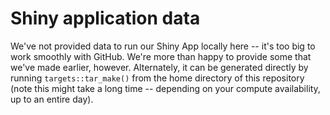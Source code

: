 # Shiny application data

We've not provided data to run our Shiny App locally here -- it's too big to work smoothly with GitHub. We're more than happy to provide some that we've made earlier, however. Alternately, it can be generated directly by running `targets::tar_make()` from the home directory of this repository (note this might take a long time -- depending on your compute availability, up to an entire day).